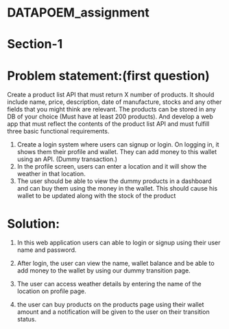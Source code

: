 # DATAPOEM_assignment


# Section-1 

# Problem statement:(first question)

Create a product list API that must return X number of products. It should include name, price, description, date of manufacture, stocks and any other fields that you might think are relevant. The products can be stored in any DB of your choice (Must have at least 200 products). And develop a web app that must reflect the contents of the product list API and must fulfill three basic functional requirements.
1. Create a login system where users can signup or login. On logging in, it shows them their profile and wallet. They can add money to this wallet using an API. (Dummy transaction.) 
2.  In the profile screen, users can enter a location and it will show the weather in that location.
3.  The user should be able to view the dummy products in a dashboard and can buy them using the money in the wallet. This should cause his wallet to be updated along with the stock of the product

# Solution:

1) In this web application users can able to login or signup using their user name and password.

 2) After login, the user can view the name, wallet balance and be able to add money to the wallet by using our dummy transition page.

3) The user can access weather details by entering the name of the location on profile page.


4)  the user can buy products on the products page using their wallet amount and a notification will be given to the user on their transition status.

